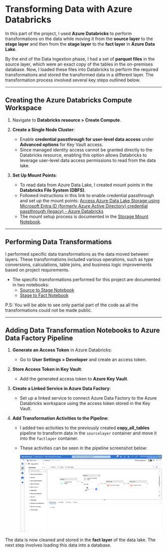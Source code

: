 # Transforming Data with Azure Databricks

In this part of the project, I used **Azure Databricks** to perform transformations on the data while moving it from the **source layer** to the **stage layer** and then from the **stage layer** to the **fact layer** in **Azure Data Lake**.

By the end of the Data Ingestion phase, I had a set of **parquet files** in the source layer, which were an exact copy of the tables in the on-premises database. Now, I loaded these files into Databricks to perform the required transformations and stored the transformed data in a different layer. The transformation process involved several key steps outlined below.

---

## Creating the Azure Databricks Compute Workspace

1. Navigate to **Databricks resource > Create Compute**.
   
2. **Create a Single Node Cluster**:
   - Enable **credential passthrough for user-level data access** under **Advanced options** for Key Vault access.
   - Since managed identity access cannot be granted directly to the Databricks resource, enabling this option allows Databricks to leverage user-level data access permissions to read from the data lake.

3. **Set Up Mount Points**:
   - To read data from Azure Data Lake, I created mount points in the **Databricks File System (DBFS)**.
   - Followed instructions in this link to enable credential passthrough and set up the mount points: [Access Azure Data Lake Storage using Microsoft Entra ID (formerly Azure Active Directory) credential passthrough (legacy) - Azure Databricks](https://learn.microsoft.com/en-us/azure/databricks/data-governance/credential-passthrough/adls-passthrough#--azure-data-lake-storage-gen2-1)
   - The mount setup process is documented in the [Storage Mount Notebook](./Storage%20Mount%20Notebook.ipynb).

---

## Performing Data Transformations

I performed specific data transformations as the data moved between layers. These transformations included various operations, such as type conversions, calculations, table joins, and business logic improvements based on project requirements.

- The specific transformations performed for this project are documented in two notebooks:
  - [Source to Stage Notebook](./Source_to_Satge.ipynb)
  - [Stage to Fact Notebook](./Stage_to_Fact.ipynb)

P.S: You will be able to see only partial part of the code aa all the transformations could not be made public.

---

## Adding Data Transformation Notebooks to Azure Data Factory Pipeline

1. **Generate an Access Token** in Azure Databricks:
   - Go to **User Settings > Developer** and create an access token.
   
2. **Store Access Token in Key Vault**:
   - Add the generated access token to **Azure Key Vault**.

3. **Create a Linked Service in Azure Data Factory**:
   - Set up a linked service to connect Azure Data Factory to the Azure Databricks workspace using the access token stored in the Key Vault.

4. **Add Transformation Activities to the Pipeline**:
   - I added two activities to the previously created **copy_all_tables** pipeline to transform data in the `sourcelayer` container and move it into the `factlayer` container.
   - These activities can be seen in the pipeline screenshot below:

     ![Pipeline](./img/Pipeline.png)

The data is now cleaned and stored in the **fact layer** of the data lake. The next step involves loading this data into a database.